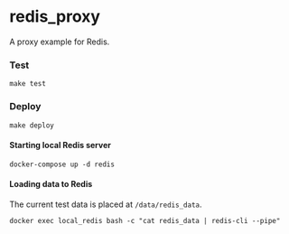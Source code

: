 # redis_proxy

A proxy example for Redis.

### Test

```
make test
```

### Deploy

```
make deploy
```

#### Starting local Redis server

```
docker-compose up -d redis
```

#### Loading data to Redis

The current test data is placed at `/data/redis_data`.

```
docker exec local_redis bash -c "cat redis_data | redis-cli --pipe"
```
